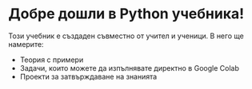 
# Добре дошли в Python учебника!

Този учебник е създаден съвместно от учител и ученици. В него ще намерите:
- Теория с примери
- Задачи, които можете да изпълнявате директно в Google Colab
- Проекти за затвърждаване на знанията

